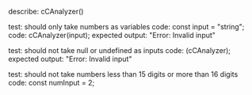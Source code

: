 describe: cCAnalyzer()

test: should only take numbers as variables
code: const input = "string";
code: cCAnalyzer(input);
expected output: "Error: Invalid input"

test: should not take null or undefined as inputs
code: (cCAnalyzer);
expected output: "Error: Invalid input"

test: should not take numbers less than 15 digits or more than 16 digits
code: const numInput = 2;
